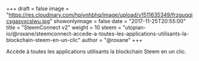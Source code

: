 +++
draft = false
image = "https://res.cloudinary.com/hpiynhbhq/image/upload/v1511635349/frzguqqicsgasvxcslwu.jpg"
showonlyimage = false
date = "2017-11-25T20:55:00"
title = "SteemConnect v2"
weight = 10
steem = "utopian-io/@roxane/steemconnect-accede-a-toutes-les-applications-utilisants-la-blockchain-steem-en-un-clic"
author = "@roxane"
+++

Accède à toutes les applications utilisants la blockchain Steem en un clic.

<!--more-->
